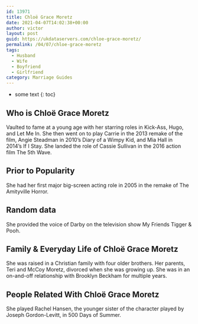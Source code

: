 ```yaml
---
id: 13971
title: Chloë Grace Moretz
date: 2021-04-07T14:02:38+00:00
author: victor
layout: post
guid: https://ukdataservers.com/chloe-grace-moretz/
permalink: /04/07/chloe-grace-moretz
tags:
  - Husband
  - Wife
  - Boyfriend
  - Girlfriend
category: Marriage Guides
---
```


* some text
{: toc}


## Who is Chloë Grace Moretz



Vaulted to fame at a young age with her starring roles in Kick-Ass, Hugo, and Let Me In. She then went on to play Carrie in the 2013 remake of the film, Angie Steadman in 2010&#8217;s Diary of a Wimpy Kid, and Mia Hall in 2014&#8217;s If I Stay. She landed the role of Cassie Sullivan in the 2016 action film The 5th Wave. 

                
                
                
## Prior to Popularity



She had her first major big-screen acting role in 2005 in the remake of The Amityville Horror.  

                
                
                
## Random data



She provided the voice of Darby on the television show My Friends Tigger & Pooh. 

                
                
                
## Family & Everyday Life of Chloë Grace Moretz



She was raised in a Christian family with four older brothers. Her parents, Teri and McCoy Moretz, divorced when she was growing up. She was in an on-and-off relationship with Brooklyn Beckham for multiple years. 

                
                
                
## People Related With Chloë Grace Moretz



She played Rachel Hansen, the younger sister of the character played by Joseph Gordon-Levitt, in 500 Days of Summer. 

                
              
            
          
          
          
